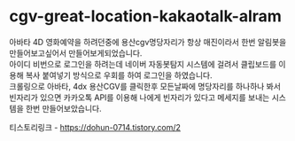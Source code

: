 # cgv-great-location-kakaotalk-alram
아바타 4D 영화예약을 하려던중에 용산cgv명당자리가 항상 매진이라서 한번 알림봇을 만들어보고싶어서 만들어보게되었습니다.  
아이디 비번으로 로그인을 하려는데 네이버 자동봇탐지 시스템에 걸려서 클립보드를 이용해 복사 붙여넣기 방식으로 우회를 하여 로그인을 하였습니다.  
크롤링으로 아바타, 4dx 용산CGV를 클릭한후 모든날짜에 명당자리를 하나하나 봐서 빈자리가 있으면 카카오톡 API를 이용해 나에게 빈자리가 있다고 메세지를 보내는 시스템을 한번 만들어보았습니다.  

티스토리링크 - https://dohun-0714.tistory.com/2

